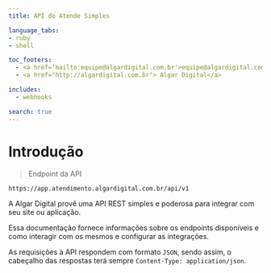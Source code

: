```yaml
---
title: API do Atende Simples

language_tabs:
- ruby
- shell

toc_footers:
  - <a href='mailto:equipe@algardigital.com.br'>equipe@algardigital.com.br</a>
  - <a href="http://algardigital.com.br"> Algar Digital</a>

includes:
  - webhooks

search: true
---
```


# Introdução

> Endpoint da API

```
https://app.atendimento.algardigital.com.br/api/v1
```

A Algar Digital provê uma API REST simples e poderosa para integrar com seu site ou aplicação.

Essa documentação fornece informações sobre os endpoints disponíveis e como interagir com os mesmos e configurar as integrações.

As requisições à API respondem com formato `JSON`, sendo assim, o cabeçalho das respostas terá sempre `Content-Type: application/json`.
